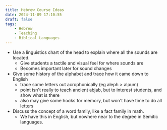 ```yaml
---
title: Hebrew Course Ideas
date: 2024-11-09 17:10:55
draft: false
tags:
    - Hebrew
    - Teaching
    - Biblical Languages
---
```


- Use a linguistics chart of the head to explain where all the sounds are located.
    - Give students a tactile and visual feel for where sounds are
    - Becomes important later for sound changes
- Give some history of the alphabet and trace how it came down to English
    - trace some letters out acrophonically (eg aleph > alpum)
    - point isn't really to teach ancient abjab, but to interest students, and show what is there
    - also may give some hooks for memory, but won't have time to do all letters
- Discuss the concept of a word family, like a fact family in math.
    - We have this in English, but nowhere near to the degree in Semitic languages.
